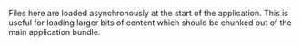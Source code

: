 Files here are loaded asynchronously at the start of the application. This
is useful for loading larger bits of content which should be chunked out of
the main application bundle.
